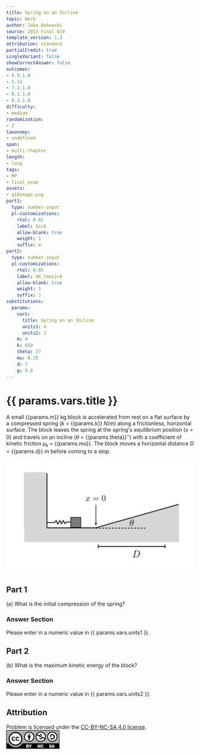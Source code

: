 ```yaml
---
title: Spring on an Incline
topic: Work
author: Jake Bobowski
source: 2013 Final Q10
template_version: 1.3
attribution: standard
partialCredit: true
singleVariant: false
showCorrectAnswer: false
outcomes:
- 5.9.1.0
- 5.11
- 7.2.1.0
- 8.1.1.0
- 8.3.1.0
difficulty:
- medium
randomization:
- 2
taxonomy:
- undefined
span:
- multi-chapter
length:
- long
tags:
- MP
- final_exam
assets:
- q10image.png
part1:
  type: number-input
  pl-customizations:
    rtol: 0.02
    label: $x=$
    allow-blank: true
    weight: 1
    suffix: m
part2:
  type: number-input
  pl-customizations:
    rtol: 0.05
    label: $K_{max}=$
    allow-blank: true
    weight: 1
    suffix: J
substitutions:
  params:
    vars:
      title: Spring on an Incline
      units1: m
      units2: J
    m: 4
    k: 650
    theta: 27
    mu: 0.25
    d: 7
    g: 9.8
---
```

# {{ params.vars.title }}
A small {{params.m}} kg block is accelerated from rest on a flat surface by a compressed spring ($k$ = {{params.k}} $N/m$) along a frictionless, horizontal surface.
The block leaves the spring at the spring's equilibrium position ($x$ = 0) and travels on an incline ($\theta$ = {{params.theta}}$^{\circ}$) with a coefficient of kinetic friction $\mu_k$ = {{params.mu}}.
The block moves a horizontal distance $D$ = {{params.d}} m before coming to a stop.

<img src="q10image.png" alt="Pictured is a block being pushed towards a ramp by a compressed string." >

## Part 1

(a) What is the initial compression of the spring?

### Answer Section

Please enter in a numeric value in {{ params.vars.units1 }}.

## Part 2

(b) What is the maximum kinetic energy of the block?

### Answer Section

Please enter in a numeric value in {{ params.vars.units2 }}.

## Attribution

Problem is licensed under the [CC-BY-NC-SA 4.0 license](https://creativecommons.org/licenses/by-nc-sa/4.0/).<br> ![The Creative Commons 4.0 license requiring attribution-BY, non-commercial-NC, and share-alike-SA license.](https://raw.githubusercontent.com/firasm/bits/master/by-nc-sa.png)